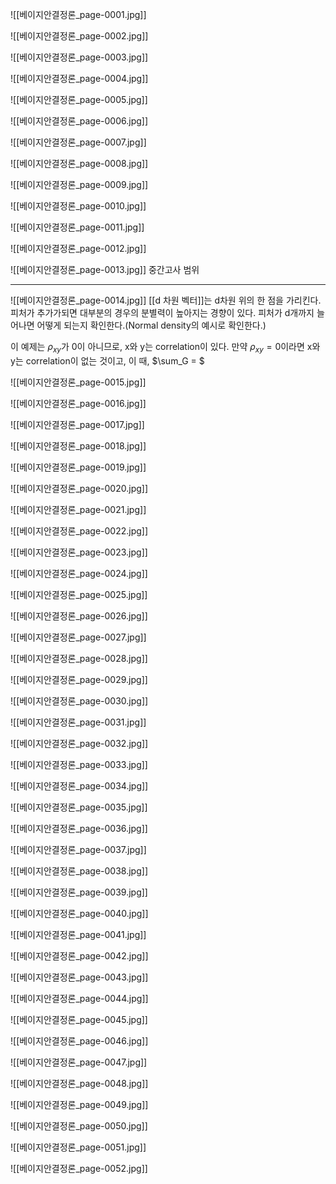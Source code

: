 ![[베이지안결정론_page-0001.jpg]]

![[베이지안결정론_page-0002.jpg]]

![[베이지안결정론_page-0003.jpg]]

![[베이지안결정론_page-0004.jpg]]

![[베이지안결정론_page-0005.jpg]]

![[베이지안결정론_page-0006.jpg]]

![[베이지안결정론_page-0007.jpg]]

![[베이지안결정론_page-0008.jpg]]

![[베이지안결정론_page-0009.jpg]]

![[베이지안결정론_page-0010.jpg]]

![[베이지안결정론_page-0011.jpg]]

![[베이지안결정론_page-0012.jpg]]

![[베이지안결정론_page-0013.jpg]]
중간고사 범위
***

![[베이지안결정론_page-0014.jpg]]
[[d 차원 벡터]]는 d차원 위의 한 점을 가리킨다.
피처가 추가가되면 대부분의 경우의 분별력이 높아지는 경향이 있다.
피처가 d개까지 늘어나면 어떻게 되는지 확인한다.(Normal density의 예시로 확인한다.)

이 예제는 $\rho_{xy}$가 0이 아니므로, x와 y는 correlation이 있다.
만약 $\rho_{xy} = 0$이라면 x와 y는 correlation이 없는 것이고, 이 때, $\sum_G = $


![[베이지안결정론_page-0015.jpg]]

![[베이지안결정론_page-0016.jpg]]

![[베이지안결정론_page-0017.jpg]]

![[베이지안결정론_page-0018.jpg]]

![[베이지안결정론_page-0019.jpg]]

![[베이지안결정론_page-0020.jpg]]

![[베이지안결정론_page-0021.jpg]]

![[베이지안결정론_page-0022.jpg]]

![[베이지안결정론_page-0023.jpg]]

![[베이지안결정론_page-0024.jpg]]

![[베이지안결정론_page-0025.jpg]]

![[베이지안결정론_page-0026.jpg]]

![[베이지안결정론_page-0027.jpg]]

![[베이지안결정론_page-0028.jpg]]

![[베이지안결정론_page-0029.jpg]]

![[베이지안결정론_page-0030.jpg]]

![[베이지안결정론_page-0031.jpg]]

![[베이지안결정론_page-0032.jpg]]

![[베이지안결정론_page-0033.jpg]]

![[베이지안결정론_page-0034.jpg]]

![[베이지안결정론_page-0035.jpg]]

![[베이지안결정론_page-0036.jpg]]

![[베이지안결정론_page-0037.jpg]]

![[베이지안결정론_page-0038.jpg]]

![[베이지안결정론_page-0039.jpg]]

![[베이지안결정론_page-0040.jpg]]

![[베이지안결정론_page-0041.jpg]]

![[베이지안결정론_page-0042.jpg]]

![[베이지안결정론_page-0043.jpg]]

![[베이지안결정론_page-0044.jpg]]

![[베이지안결정론_page-0045.jpg]]

![[베이지안결정론_page-0046.jpg]]

![[베이지안결정론_page-0047.jpg]]

![[베이지안결정론_page-0048.jpg]]

![[베이지안결정론_page-0049.jpg]]

![[베이지안결정론_page-0050.jpg]]

![[베이지안결정론_page-0051.jpg]]

![[베이지안결정론_page-0052.jpg]]